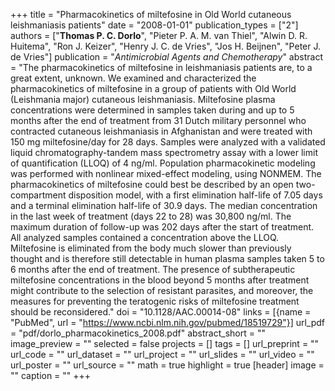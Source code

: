 +++
title = "Pharmacokinetics of miltefosine in Old World cutaneous leishmaniasis patients"
date = "2008-01-01"
publication_types = ["2"]
authors = ["**Thomas P. C. Dorlo**", "Pieter P. A. M. van Thiel", "Alwin D. R. Huitema", "Ron J. Keizer", "Henry J. C. de Vries", "Jos H. Beijnen", "Peter J. de Vries"]
publication = "_Antimicrobial Agents and Chemotherapy_"
abstract = "The pharmacokinetics of miltefosine in leishmaniasis patients are, to a great extent, unknown. We examined and characterized the pharmacokinetics of miltefosine in a group of patients with Old World (Leishmania major) cutaneous leishmaniasis. Miltefosine plasma concentrations were determined in samples taken during and up to 5 months after the end of treatment from 31 Dutch military personnel who contracted cutaneous leishmaniasis in Afghanistan and were treated with 150 mg miltefosine/day for 28 days. Samples were analyzed with a validated liquid chromatography-tandem mass spectrometry assay with a lower limit of quantification (LLOQ) of 4 ng/ml. Population pharmacokinetic modeling was performed with nonlinear mixed-effect modeling, using NONMEM. The pharmacokinetics of miltefosine could best be described by an open two-compartment disposition model, with a first elimination half-life of 7.05 days and a terminal elimination half-life of 30.9 days. The median concentration in the last week of treatment (days 22 to 28) was 30,800 ng/ml. The maximum duration of follow-up was 202 days after the start of treatment. All analyzed samples contained a concentration above the LLOQ. Miltefosine is eliminated from the body much slower than previously thought and is therefore still detectable in human plasma samples taken 5 to 6 months after the end of treatment. The presence of subtherapeutic miltefosine concentrations in the blood beyond 5 months after treatment might contribute to the selection of resistant parasites, and moreover, the measures for preventing the teratogenic risks of miltefosine treatment should be reconsidered."
doi = "10.1128/AAC.00014-08"
links = [{name = "PubMed", url = "https://www.ncbi.nlm.nih.gov/pubmed/18519729"}]
url_pdf = "pdf/dorlo_pharmacokinetics_2008.pdf"
abstract_short = ""
image_preview = ""
selected = false
projects = []
tags = []
url_preprint = ""
url_code = ""
url_dataset = ""
url_project = ""
url_slides = ""
url_video = ""
url_poster = ""
url_source = ""
math = true
highlight = true
[header]
image = ""
caption = ""
+++

